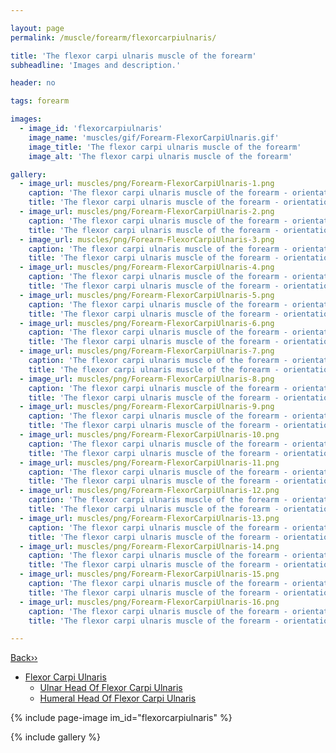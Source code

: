 ```yaml
---

layout: page
permalink: /muscle/forearm/flexorcarpiulnaris/

title: 'The flexor carpi ulnaris muscle of the forearm'
subheadline: 'Images and description.'

header: no

tags: forearm

images:
  - image_id: 'flexorcarpiulnaris'
    image_name: 'muscles/gif/Forearm-FlexorCarpiUlnaris.gif'
    image_title: 'The flexor carpi ulnaris muscle of the forearm'
    image_alt: 'The flexor carpi ulnaris muscle of the forearm' 

gallery:
  - image_url: muscles/png/Forearm-FlexorCarpiUlnaris-1.png
    caption: 'The flexor carpi ulnaris muscle of the forearm - orientation 1'
    title: 'The flexor carpi ulnaris muscle of the forearm - orientation 1'
  - image_url: muscles/png/Forearm-FlexorCarpiUlnaris-2.png
    caption: 'The flexor carpi ulnaris muscle of the forearm - orientation 2'
    title: 'The flexor carpi ulnaris muscle of the forearm - orientation 2'
  - image_url: muscles/png/Forearm-FlexorCarpiUlnaris-3.png
    caption: 'The flexor carpi ulnaris muscle of the forearm - orientation 3'
    title: 'The flexor carpi ulnaris muscle of the forearm - orientation 3'
  - image_url: muscles/png/Forearm-FlexorCarpiUlnaris-4.png
    caption: 'The flexor carpi ulnaris muscle of the forearm - orientation 4'
    title: 'The flexor carpi ulnaris muscle of the forearm - orientation 4'
  - image_url: muscles/png/Forearm-FlexorCarpiUlnaris-5.png
    caption: 'The flexor carpi ulnaris muscle of the forearm - orientation 5'
    title: 'The flexor carpi ulnaris muscle of the forearm - orientation 5'
  - image_url: muscles/png/Forearm-FlexorCarpiUlnaris-6.png
    caption: 'The flexor carpi ulnaris muscle of the forearm - orientation 6'
    title: 'The flexor carpi ulnaris muscle of the forearm - orientation 6'
  - image_url: muscles/png/Forearm-FlexorCarpiUlnaris-7.png
    caption: 'The flexor carpi ulnaris muscle of the forearm - orientation 7'
    title: 'The flexor carpi ulnaris muscle of the forearm - orientation 7'
  - image_url: muscles/png/Forearm-FlexorCarpiUlnaris-8.png
    caption: 'The flexor carpi ulnaris muscle of the forearm - orientation 8'
    title: 'The flexor carpi ulnaris muscle of the forearm - orientation 8'
  - image_url: muscles/png/Forearm-FlexorCarpiUlnaris-9.png
    caption: 'The flexor carpi ulnaris muscle of the forearm - orientation 9'
    title: 'The flexor carpi ulnaris muscle of the forearm - orientation 9'
  - image_url: muscles/png/Forearm-FlexorCarpiUlnaris-10.png
    caption: 'The flexor carpi ulnaris muscle of the forearm - orientation 10'
    title: 'The flexor carpi ulnaris muscle of the forearm - orientation 10'
  - image_url: muscles/png/Forearm-FlexorCarpiUlnaris-11.png
    caption: 'The flexor carpi ulnaris muscle of the forearm - orientation 11'
    title: 'The flexor carpi ulnaris muscle of the forearm - orientation 11'
  - image_url: muscles/png/Forearm-FlexorCarpiUlnaris-12.png
    caption: 'The flexor carpi ulnaris muscle of the forearm - orientation 12'
    title: 'The flexor carpi ulnaris muscle of the forearm - orientation 12'
  - image_url: muscles/png/Forearm-FlexorCarpiUlnaris-13.png
    caption: 'The flexor carpi ulnaris muscle of the forearm - orientation 13'
    title: 'The flexor carpi ulnaris muscle of the forearm - orientation 13'
  - image_url: muscles/png/Forearm-FlexorCarpiUlnaris-14.png
    caption: 'The flexor carpi ulnaris muscle of the forearm - orientation 14'
    title: 'The flexor carpi ulnaris muscle of the forearm - orientation 14'
  - image_url: muscles/png/Forearm-FlexorCarpiUlnaris-15.png
    caption: 'The flexor carpi ulnaris muscle of the forearm - orientation 15'
    title: 'The flexor carpi ulnaris muscle of the forearm - orientation 15'
  - image_url: muscles/png/Forearm-FlexorCarpiUlnaris-16.png
    caption: 'The flexor carpi ulnaris muscle of the forearm - orientation 16'
    title: 'The flexor carpi ulnaris muscle of the forearm - orientation 16'

---
```


[Back››](/muscle/forearm/)

- [Flexor Carpi Ulnaris](/muscle/forearm/flexorcarpiulnaris/)
  - [Ulnar Head Of Flexor Carpi Ulnaris](/muscle/forearm/ulnarflexorcarpiulnaris/)
  - [Humeral Head Of Flexor Carpi Ulnaris](/muscle/forearm/humeralflexorcarpiulnaris/)

{% include page-image im_id="flexorcarpiulnaris" %}

{% include gallery %}
